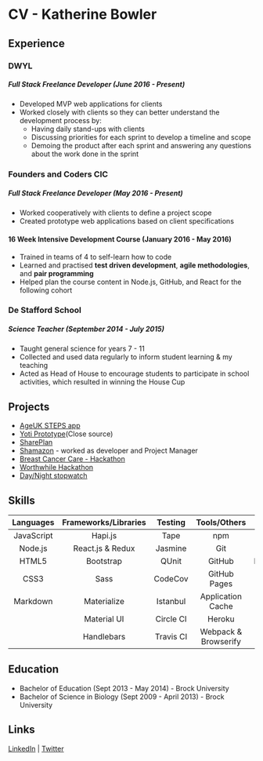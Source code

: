# CV - Katherine Bowler

## Experience
### DWYL
##### Full Stack Freelance Developer (June 2016 - Present)
* Developed MVP web applications for clients
* Worked closely with clients so they can better understand the development process by:
  * Having daily stand-ups with clients
  * Discussing priorities for each sprint to develop a timeline and scope
  * Demoing the product after each sprint and answering any questions about the
work done in the sprint


### Founders and Coders CIC
##### Full Stack Freelance Developer (May 2016 - Present)

* Worked cooperatively with clients to define a project scope
* Created prototype web applications based on client specifications

#### 16 Week Intensive Development Course (January 2016 - May 2016)

* Trained in teams of 4 to self-learn how to code
* Learned and practised **test driven development**, **agile methodologies**,
and **pair programming**
* Helped plan the course content in Node.js, GitHub, and React for the following
cohort

### De Stafford School
##### Science Teacher (September 2014 - July 2015)

* Taught general science for years 7 - 11
* Collected and used data regularly to inform student learning & my teaching
* Acted as Head of House to encourage students to participate in school
activities, which resulted in winning the House Cup

## Projects

* [AgeUK STEPS app](https://github.com/ageuk/companion-app)
* [Yoti Prototype](https://github.com/yoti-prototypes/prototype)(Close source)
* [SharePlan](https://github.com/FAC7/SharePlan)
* [Shamazon](https://github.com/FAC7/amazon2.0) - worked as developer and Project Manager
* [Breast Cancer Care - Hackathon](https://github.com/katbow/breastcancercare)
* [Worthwhile Hackathon](https://github.com/katbow/worthwhile-hackathon)
* [Day/Night stopwatch](https://github.com/vanillasquad/day-night-stopwatch)

## Skills

| Languages | Frameworks/Libraries | Testing   | Tools/Others          | Databases    |
|:---------:|:--------------------:|:---------:|:---------------------:|:------------:|
| JavaScript| Hapi.js              | Tape      | npm                   | Redis        |
| Node.js   | React.js & Redux     | Jasmine   | Git                   | PostgreSQL   |
| HTML5     | Bootstrap            | QUnit     | GitHub                | Elasticsearch|
| CSS3      | Sass                 | CodeCov   | GitHub Pages          | MySQL        |
| Markdown  | Materialize          | Istanbul  | Application Cache     | |
|           | Material UI          | Circle CI | Heroku                | |
|           | Handlebars           | Travis CI | Webpack & Browserify  | | |

## Education

* Bachelor of Education (Sept 2013 - May 2014) - Brock University
* Bachelor of Science in Biology (Sept 2009 - April 2013) - Brock University

## Links
[LinkedIn](https://uk.linkedin.com/in/katbow) | [Twitter](https://twitter.com/MsKatbow)
